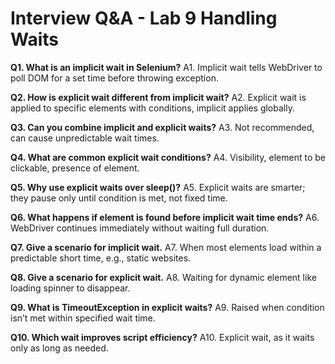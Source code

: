 # Interview Q&A - Lab 9 Handling Waits

**Q1. What is an implicit wait in Selenium?**
A1. Implicit wait tells WebDriver to poll DOM for a set time before throwing exception.

**Q2. How is explicit wait different from implicit wait?**
A2. Explicit wait is applied to specific elements with conditions, implicit applies globally.

**Q3. Can you combine implicit and explicit waits?**
A3. Not recommended, can cause unpredictable wait times.

**Q4. What are common explicit wait conditions?**
A4. Visibility, element to be clickable, presence of element.

**Q5. Why use explicit waits over sleep()?**
A5. Explicit waits are smarter; they pause only until condition is met, not fixed time.

**Q6. What happens if element is found before implicit wait time ends?**
A6. WebDriver continues immediately without waiting full duration.

**Q7. Give a scenario for implicit wait.**
A7. When most elements load within a predictable short time, e.g., static websites.

**Q8. Give a scenario for explicit wait.**
A8. Waiting for dynamic element like loading spinner to disappear.

**Q9. What is TimeoutException in explicit waits?**
A9. Raised when condition isn’t met within specified wait time.

**Q10. Which wait improves script efficiency?**
A10. Explicit wait, as it waits only as long as needed.
